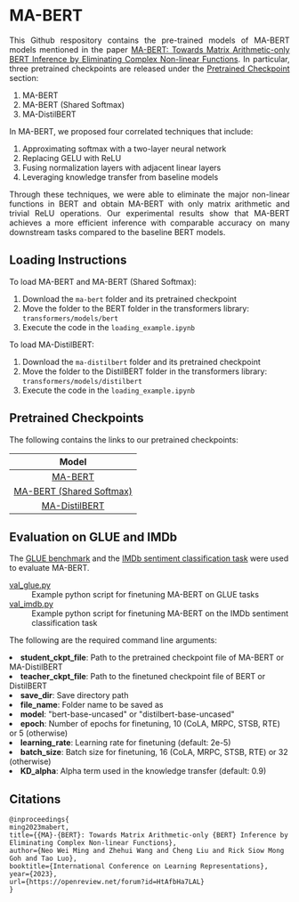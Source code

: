 # MA-BERT

<p align="justify">This Github respository contains the pre-trained models of MA-BERT models mentioned in the paper <a href="https://openreview.net/forum?id=HtAfbHa7LAL">MA-BERT: Towards Matrix Arithmetic-only BERT Inference by Eliminating Complex Non-linear Functions</a>. In particular, three pretrained checkpoints are released under the <a href="#pretrained-checkpoints">Pretrained Checkpoint</a> section: </p>
<ol>
<li>MA-BERT</li>
<li>MA-BERT (Shared Softmax)</li>
<li>MA-DistilBERT</li>
</ol>
<p align="justify">In MA-BERT, we proposed four correlated techniques that include:</p>

<ol>
<li>Approximating softmax with a two-layer neural network</li>
<li>Replacing GELU with ReLU</li>
<li>Fusing normalization layers with adjacent linear layers</li>
<li>Leveraging knowledge transfer from baseline models </li>
</ol>
<p align="justify">Through these techniques, we were able to eliminate the major non-linear functions in BERT and obtain MA-BERT with only matrix arithmetic and trivial ReLU operations.  Our experimental results show that MA-BERT achieves a more efficient inference with comparable accuracy on many downstream tasks compared to the baseline BERT models.</p>

## Loading Instructions

To load MA-BERT and MA-BERT (Shared Softmax):
1. Download the `ma-bert` folder and its pretrained checkpoint
2. Move the folder to the BERT folder in the transformers library: `transformers/models/bert`
3. Execute the code in the `loading_example.ipynb`

To load MA-DistilBERT:
1. Download the `ma-distilbert` folder and its pretrained checkpoint
2. Move the folder to the DistilBERT folder in the transformers library: `transformers/models/distilbert`
3. Execute the code in the `loading_example.ipynb`

## Pretrained Checkpoints
The following contains the links to our pretrained checkpoints: 

| **Model**         |
| :----------: |
| [MA-BERT](https://drive.google.com/uc?id=16jlFRkuuVsB39yP62k7bnitRW9z9Mb1_&export=download) | 
| [MA-BERT (Shared Softmax)](https://drive.google.com/uc?id=1iuONqg13d2Md8mIDwiBaUhycx5cFrRkm&export=download) |
| [MA-DistilBERT](https://drive.google.com/uc?id=1dvnKAJORjcsH85WPp6g5DyTo_ii1attq&export=download) |

## Evaluation on GLUE and IMDb
The [GLUE benchmark](https://openreview.net/pdf?id=rJ4km2R5t7) and the [IMDb sentiment classification task](https://ai.stanford.edu/~amaas/papers/wvSent_acl2011.pdf) were used to evaluate MA-BERT.
<dl>
  <dt><a href="https://github.com/W6WM9M/MA-BERT/blob/main/val_glue.py">val_glue.py</a></dt>
  <dd>Example python script for finetuning MA-BERT on GLUE tasks</dd>
  <dt><a href="https://github.com/W6WM9M/MA-BERT/blob/main/val_imdb.py">val_imdb.py</a></dt>
  <dd>Example python script for finetuning MA-BERT on the IMDb sentiment classification task</dd>
</dl>

The following are the required command line arguments:
<ull>
  <li><b>student_ckpt_file</b>: Path to the pretrained checkpoint file of MA-BERT or MA-DistilBERT</li>
  
  <li><b>teacher_ckpt_file</b>: Path to the finetuned checkpoint file of BERT or DistilBERT</li>
  
  <li><b>save_dir</b>: Save directory path</li>
  
  <li><b>file_name</b>: Folder name to be saved as</li>
  
  <li><b>model</b>: "bert-base-uncased" or "distilbert-base-uncased"</li>
  
  <li><b>epoch</b>: Number of epochs for finetuning, 10 (CoLA, MRPC, STSB, RTE) or 5 (otherwise)</li>
  
  <li><b>learning_rate</b>: Learning rate for finetuning (default: 2e-5)</li>
  
  <li><b>batch_size</b>: Batch size for finetuning, 16 (CoLA, MRPC, STSB, RTE) or 32 (otherwise)</li>
  
  <li><b>KD_alpha</b>: Alpha term used in the knowledge transfer (default: 0.9)</li>

  
</ul>



## Citations  
```
@inproceedings{
ming2023mabert,
title={{MA}-{BERT}: Towards Matrix Arithmetic-only {BERT} Inference by Eliminating Complex Non-linear Functions},
author={Neo Wei Ming and Zhehui Wang and Cheng Liu and Rick Siow Mong Goh and Tao Luo},
booktitle={International Conference on Learning Representations},
year={2023},
url={https://openreview.net/forum?id=HtAfbHa7LAL}
}
```
